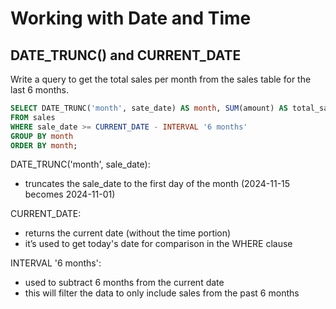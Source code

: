 # Working with Date and Time

## DATE_TRUNC() and CURRENT_DATE

Write a query to get the total sales per month from the sales table for the last 6 months.

```sql
SELECT DATE_TRUNC('month', sate_date) AS month, SUM(amount) AS total_sales
FROM sales
WHERE sale_date >= CURRENT_DATE - INTERVAL '6 months'
GROUP BY month
ORDER BY month;
```
DATE_TRUNC('month', sale_date):
- truncates the sale_date to the first day of the month (2024-11-15 becomes 2024-11-01)

CURRENT_DATE:
- returns the current date (without the time portion)
- it’s used to get today's date for comparison in the WHERE clause

INTERVAL '6 months': 
- used to subtract 6 months from the current date
- this will filter the data to only include sales from the past 6 months

